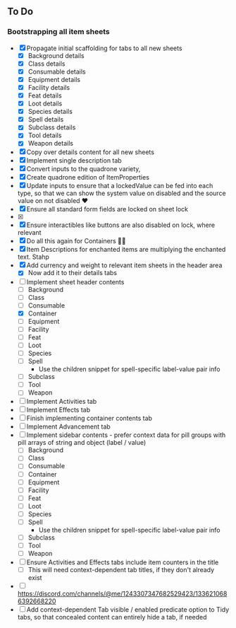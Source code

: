 ## To Do

### Bootstrapping all item sheets

- [x] Propagate initial scaffolding for tabs to all new sheets
  - [x] Background details
  - [x] Class details
  - [x] Consumable details
  - [x] Equipment details
  - [x] Facility details
  - [x] Feat details
  - [x] Loot details
  - [x] Species details
  - [x] Spell details
  - [x] Subclass details
  - [x] Tool details
  - [x] Weapon details
- [x] Copy over details content for all new sheets
- [x] Implement single description tab
- [x] Convert inputs to the quadrone variety, 
- [x] Create quadrone edition of ItemProperties
- [x] Update inputs to ensure that a lockedValue can be fed into each type, so that we can show the system value on disabled and the source value on not disabled ♥
- [x] Ensure all standard form fields are locked on sheet lock
- [x] <!-- TODO: Figure this out; where is the system vs. source value? -->
- [x] Ensure interactibles like buttons are also disabled on lock, where relevant
- [x] Do all this again for Containers 🤦‍♂️
- [x] Item Descriptions for enchanted items are multiplying the enchanted text. Stahp
- [x] Add currency and weight to relevant item sheets in the header area
  - [x] Now add it to their details tabs 
- [ ] Implement sheet header contents
  - [ ] Background
  - [ ] Class
  - [ ] Consumable
  - [x] Container
  - [ ] Equipment
  - [ ] Facility
  - [ ] Feat
  - [ ] Loot
  - [ ] Species
  - [ ] Spell
    - Use the children snippet for spell-specific label-value pair info
  - [ ] Subclass
  - [ ] Tool
  - [ ] Weapon
- [ ] Implement Activities tab
- [ ] Implement Effects tab
- [ ] Finish implementing container contents tab
- [ ] Implement Advancement tab
- [ ] Implement sidebar contents - prefer context data for pill groups with pill arrays of string and object (label / value)
  - [ ] Background
  - [ ] Class
  - [ ] Consumable
  - [ ] Container
  - [ ] Equipment
  - [ ] Facility
  - [ ] Feat
  - [ ] Loot
  - [ ] Species
  - [ ] Spell
    - Use the children snippet for spell-specific label-value pair info
  - [ ] Subclass
  - [ ] Tool
  - [ ] Weapon
- [ ] Ensure Activities and Effects tabs include item counters in the title
  - [ ] This will need context-dependent tab titles, if they don't already exist
- [ ] https://discord.com/channels/@me/1243307347682529423/1336210686392668220
- [ ] Add context-dependent Tab visible / enabled predicate option to Tidy tabs, so that concealed content can entirely hide a tab, if needed
